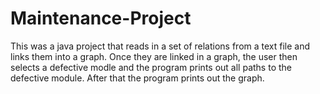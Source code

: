 # Maintenance-Project
This was a java project that reads in a set of relations from a text file and links them into a graph.  Once they are linked in a graph, the user then selects a defective modle and the program prints out all paths to the defective module.  After that the program prints out the graph.
